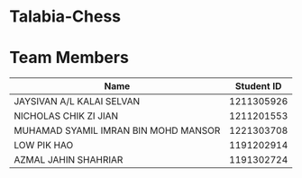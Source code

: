 # Talabia-Chess

# Team Members

| Name                                  | Student ID  |
| ------------------------------------- | ------------|
| JAYSIVAN A/L KALAI SELVAN             | 1211305926  |
| NICHOLAS CHIK ZI JIAN                 | 1211201553  |
| MUHAMAD SYAMIL IMRAN BIN MOHD MANSOR  | 1221303708  |
| LOW PIK HAO                           | 1191202914  |
| AZMAL JAHIN SHAHRIAR                  | 1191302724  |